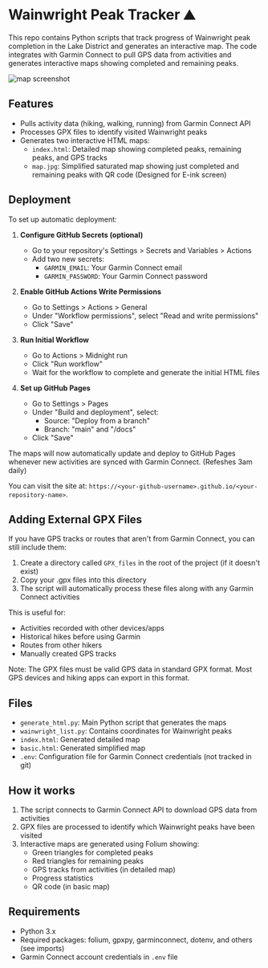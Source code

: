 # Wainwright Peak Tracker ⛰️

This repo contains Python scripts that track progress of Wainwright peak completion in the Lake District and generates an interactive map. The code integrates with Garmin Connect to pull GPS data from activities and generates interactive maps showing completed and remaining peaks.

![map screenshot](screenshot.png)

## Features

- Pulls activity data (hiking, walking, running) from Garmin Connect API
- Processes GPX files to identify visited Wainwright peaks
- Generates two interactive HTML maps:
  - `index.html`: Detailed map showing completed peaks, remaining peaks, and GPS tracks
  - `map.jpg`: Simplified saturated map showing just completed and remaining peaks with QR code (Designed for E-ink screen)

## Deployment

To set up automatic deployment:

1. **Configure GitHub Secrets (optional)**

   - Go to your repository's Settings > Secrets and Variables > Actions
   - Add two new secrets:
     - `GARMIN_EMAIL`: Your Garmin Connect email
     - `GARMIN_PASSWORD`: Your Garmin Connect password

2. **Enable GitHub Actions Write Permissions**

   - Go to Settings > Actions > General
   - Under "Workflow permissions", select "Read and write permissions"
   - Click "Save"

3. **Run Initial Workflow**

   - Go to Actions > Midnight run
   - Click "Run workflow"
   - Wait for the workflow to complete and generate the initial HTML files

4. **Set up GitHub Pages**
   - Go to Settings > Pages
   - Under "Build and deployment", select:
     - Source: "Deploy from a branch"
     - Branch: "main" and "/docs"
   - Click "Save"

The maps will now automatically update and deploy to GitHub Pages whenever new activities are synced with Garmin Connect. (Refeshes 3am daily)

You can visit the site at: `https://<your-github-username>.github.io/<your-repository-name>`.

## Adding External GPX Files

If you have GPS tracks or routes that aren't from Garmin Connect, you can still include them:

1. Create a directory called `GPX_files` in the root of the project (if it doesn't exist)
2. Copy your .gpx files into this directory
3. The script will automatically process these files along with any Garmin Connect activities

This is useful for:

- Activities recorded with other devices/apps
- Historical hikes before using Garmin
- Routes from other hikers
- Manually created GPS tracks

Note: The GPX files must be valid GPS data in standard GPX format. Most GPS devices and hiking apps can export in this format.

## Files

- `generate_html.py`: Main Python script that generates the maps
- `wainwright_list.py`: Contains coordinates for Wainwright peaks
- `index.html`: Generated detailed map
- `basic.html`: Generated simplified map
- `.env`: Configuration file for Garmin Connect credentials (not tracked in git)

## How it works

1. The script connects to Garmin Connect API to download GPS data from activities
2. GPX files are processed to identify which Wainwright peaks have been visited
3. Interactive maps are generated using Folium showing:
   - Green triangles for completed peaks
   - Red triangles for remaining peaks
   - GPS tracks from activities (in detailed map)
   - Progress statistics
   - QR code (in basic map)

## Requirements

- Python 3.x
- Required packages: folium, gpxpy, garminconnect, dotenv, and others (see imports)
- Garmin Connect account credentials in `.env` file
